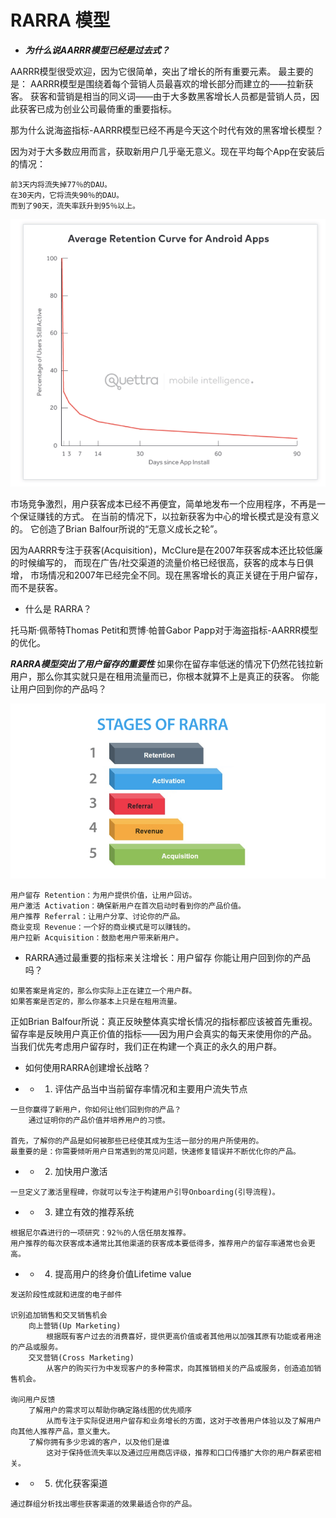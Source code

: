 #  RARRA 模型

* ***为什么说AARRR模型已经是过去式？***

AARRR模型很受欢迎，因为它很简单，突出了增长的所有重要元素。
最主要的是：
AARRR模型是围绕着每个营销人员最喜欢的增长部分而建立的——拉新获客。
获客和营销是相当的同义词——由于大多数黑客增长人员都是营销人员，因此获客已成为创业公司最倚重的重要指标。

那为什么说海盗指标-AARRR模型已经不再是今天这个时代有效的黑客增长模型？

因为对于大多数应用而言，获取新用户几乎毫无意义。现在平均每个App在安装后的情况：
```text
前3天内将流失掉77％的DAU。
在30天内，它将流失90％的DAU。
而到了90天，流失率跃升到95％以上。
```
![平均留存率曲线](_pic/Retention-Statistics.png)

市场竞争激烈，用户获客成本已经不再便宜，简单地发布一个应用程序，不再是一个保证赚钱的方式。
在当前的情况下，以拉新获客为中心的增长模式是没有意义的。
它创造了Brian Balfour所说的“无意义成长之轮”。

因为AARRR专注于获客(Acquisition)，McClure是在2007年获客成本还比较低廉的时候编写的，
而现在广告/社交渠道的流量价格已经很高，获客的成本与日俱增，
市场情况和2007年已经完全不同。现在黑客增长的真正关键在于用户留存，而不是获客。

* 什么是 RARRA？

托马斯·佩蒂特Thomas Petit和贾博·帕普Gabor Papp对于海盗指标-AARRR模型的优化。

***RARRA模型突出了用户留存的重要性***
如果你在留存率低迷的情况下仍然花钱拉新用户，那么你其实就只是在租用流量而已，你根本就算不上是真正的获客。
你能让用户回到你的产品吗？

![](_pic/RARRA-Stages.png)

```text
用户留存 Retention：为用户提供价值，让用户回访。
用户激活 Activation：确保新用户在首次启动时看到你的产品价值。
用户推荐 Referral：让用户分享、讨论你的产品。
商业变现 Revenue：一个好的商业模式是可以赚钱的。
用户拉新 Acquisition：鼓励老用户带来新用户。
```

* RARRA通过最重要的指标来关注增长：用户留存
你能让用户回到你的产品吗？
```text
如果答案是肯定的，那么你实际上正在建立一个用户群。
如果答案是否定的，那么你基本上只是在租用流量。
```

正如Brian Balfour所说：真正反映整体真实增长情况的指标都应该被首先重视。
留存率是反映用户真正价值的指标——因为用户会真实的每天来使用你的产品。
当我们优先考虑用户留存时，我们正在构建一个真正的永久的用户群。

* 如何使用RARRA创建增长战略？

* * 1. 评估产品当中当前留存率情况和主要用户流失节点
```text
一旦你赢得了新用户，你如何让他们回到你的产品？
    通过证明你的产品价值并培养用户的习惯。

首先，了解你的产品是如何被那些已经使其成为生活一部分的用户所使用的。
最重要的是：你需要倾听用户日常遇到的常见问题，快速修复错误并不断优化你的产品。
```

* * 2. 加快用户激活
```text
一旦定义了激活里程碑，你就可以专注于构建用户引导Onboarding(引导流程)。
```

* * 3. 建立有效的推荐系统
```text
根据尼尔森进行的一项研究：92％的人信任朋友推荐。
用户推荐的每次获客成本通常比其他渠道的获客成本要低得多，推荐用户的留存率通常也会更高。
```

* * 4. 提高用户的终身价值Lifetime value

```text
发送阶段性成就和进度的电子邮件

识别追加销售和交叉销售机会
	向上营销(Up Marketing)
		根据既有客户过去的消费喜好，提供更高价值或者其他用以加强其原有功能或者用途的产品或服务。
	交叉营销(Cross Marketing)
		从客户的购买行为中发现客户的多种需求，向其推销相关的产品或服务，创造追加销售机会。

询问用户反馈
	了解用户的需求可以帮助你确定路线图的优先顺序
	    从而专注于实际促进用户留存和业务增长的方面，这对于改善用户体验以及了解用户向其他人推荐产品，意义重大。
	了解你拥有多少忠诚的客户，以及他们是谁
		这对于保持低流失率以及通过应用商店评级，推荐和口口传播扩大你的用户群紧密相关。
```

* * 5. 优化获客渠道

```text
通过群组分析找出哪些获客渠道的效果最适合你的产品。
```
